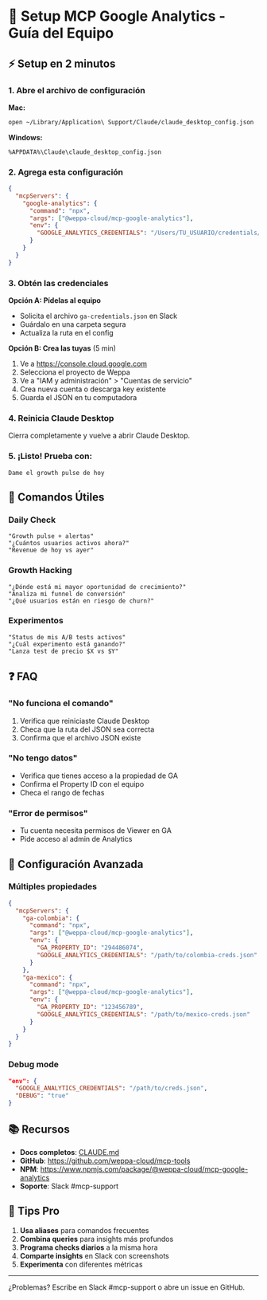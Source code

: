# 🚀 Setup MCP Google Analytics - Guía del Equipo

## ⚡ Setup en 2 minutos

### 1. Abre el archivo de configuración

**Mac:**
```bash
open ~/Library/Application\ Support/Claude/claude_desktop_config.json
```

**Windows:**
```
%APPDATA%\Claude\claude_desktop_config.json
```

### 2. Agrega esta configuración

```json
{
  "mcpServers": {
    "google-analytics": {
      "command": "npx",
      "args": ["@weppa-cloud/mcp-google-analytics"],
      "env": {
        "GOOGLE_ANALYTICS_CREDENTIALS": "/Users/TU_USUARIO/credentials/ga-credentials.json"
      }
    }
  }
}
```

### 3. Obtén las credenciales

**Opción A: Pídelas al equipo**
- Solicita el archivo `ga-credentials.json` en Slack
- Guárdalo en una carpeta segura
- Actualiza la ruta en el config

**Opción B: Crea las tuyas** (5 min)
1. Ve a https://console.cloud.google.com
2. Selecciona el proyecto de Weppa
3. Ve a "IAM y administración" > "Cuentas de servicio"
4. Crea nueva cuenta o descarga key existente
5. Guarda el JSON en tu computadora

### 4. Reinicia Claude Desktop

Cierra completamente y vuelve a abrir Claude Desktop.

### 5. ¡Listo! Prueba con:

```
Dame el growth pulse de hoy
```

## 🎯 Comandos Útiles

### Daily Check
```
"Growth pulse + alertas"
"¿Cuántos usuarios activos ahora?"
"Revenue de hoy vs ayer"
```

### Growth Hacking
```
"¿Dónde está mi mayor oportunidad de crecimiento?"
"Analiza mi funnel de conversión"
"¿Qué usuarios están en riesgo de churn?"
```

### Experimentos
```
"Status de mis A/B tests activos"
"¿Cuál experimento está ganando?"
"Lanza test de precio $X vs $Y"
```

## ❓ FAQ

### "No funciona el comando"
1. Verifica que reiniciaste Claude Desktop
2. Checa que la ruta del JSON sea correcta
3. Confirma que el archivo JSON existe

### "No tengo datos"
- Verifica que tienes acceso a la propiedad de GA
- Confirma el Property ID con el equipo
- Checa el rango de fechas

### "Error de permisos"
- Tu cuenta necesita permisos de Viewer en GA
- Pide acceso al admin de Analytics

## 🔧 Configuración Avanzada

### Múltiples propiedades
```json
{
  "mcpServers": {
    "ga-colombia": {
      "command": "npx",
      "args": ["@weppa-cloud/mcp-google-analytics"],
      "env": {
        "GA_PROPERTY_ID": "294486074",
        "GOOGLE_ANALYTICS_CREDENTIALS": "/path/to/colombia-creds.json"
      }
    },
    "ga-mexico": {
      "command": "npx",
      "args": ["@weppa-cloud/mcp-google-analytics"],
      "env": {
        "GA_PROPERTY_ID": "123456789",
        "GOOGLE_ANALYTICS_CREDENTIALS": "/path/to/mexico-creds.json"
      }
    }
  }
}
```

### Debug mode
```json
"env": {
  "GOOGLE_ANALYTICS_CREDENTIALS": "/path/to/creds.json",
  "DEBUG": "true"
}
```

## 📚 Recursos

- **Docs completos**: [CLAUDE.md](./packages/google-analytics/CLAUDE.md)
- **GitHub**: https://github.com/weppa-cloud/mcp-tools
- **NPM**: https://www.npmjs.com/package/@weppa-cloud/mcp-google-analytics
- **Soporte**: Slack #mcp-support

## 🎉 Tips Pro

1. **Usa aliases** para comandos frecuentes
2. **Combina queries** para insights más profundos
3. **Programa checks diarios** a la misma hora
4. **Comparte insights** en Slack con screenshots
5. **Experimenta** con diferentes métricas

---

¿Problemas? Escribe en Slack #mcp-support o abre un issue en GitHub.